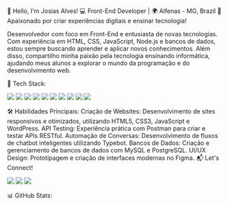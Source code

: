 👋 Hello, I'm Josias Alves!
💻 Front-End Developer | 🌍 Alfenas - MG, Brazil
🌱 Apaixonado por criar experiências digitais e ensinar tecnologia!

Desenvolvedor com foco em Front-End e entusiasta de novas tecnologias. Com experiência em HTML, CSS, JavaScript, Node.js e bancos de dados, estou sempre buscando aprender e aplicar novos conhecimentos. Além disso, compartilho minha paixão pela tecnologia ensinando informática, ajudando meus alunos a explorar o mundo da programação e do desenvolvimento web.

🚀 Tech Stack:
<p align="left"> <a href="https://developer.mozilla.org/en-US/docs/Web/HTML" target="_blank"><img src="https://img.shields.io/badge/HTML5-E34F26?style=for-the-badge&logo=html5&logoColor=white"></a> <a href="https://developer.mozilla.org/en-US/docs/Web/CSS" target="_blank"><img src="https://img.shields.io/badge/CSS3-1572B6?style=for-the-badge&logo=css3&logoColor=white"></a> <a href="https://developer.mozilla.org/en-US/docs/Web/JavaScript" target="_blank"><img src="https://img.shields.io/badge/JavaScript-F7DF1E?style=for-the-badge&logo=javascript&logoColor=black"></a> <a href="https://nodejs.org/" target="_blank"><img src="https://img.shields.io/badge/Node.js-339933?style=for-the-badge&logo=node.js&logoColor=white"></a> <a href="https://www.mysql.com/" target="_blank"><img src="https://img.shields.io/badge/MySQL-4479A1?style=for-the-badge&logo=mysql&logoColor=white"></a> <a href="https://www.postgresql.org/" target="_blank"><img src="https://img.shields.io/badge/PostgreSQL-336791?style=for-the-badge&logo=postgresql&logoColor=white"></a> <a href="https://wordpress.org/" target="_blank"><img src="https://img.shields.io/badge/WordPress-21759B?style=for-the-badge&logo=wordpress&logoColor=white"></a> <a href="https://www.postman.com/" target="_blank"><img src="https://img.shields.io/badge/Postman-FF6C37?style=for-the-badge&logo=postman&logoColor=white"></a> <a href="https://typebot.io/" target="_blank"><img src="https://img.shields.io/badge/Typebot-00B0FF?style=for-the-badge&logo=dialogflow&logoColor=white"></a> <a href="https://www.figma.com/" target="_blank"><img src="https://img.shields.io/badge/Figma-F24E1E?style=for-the-badge&logo=figma&logoColor=white"></a> </p>
🛠️ Habilidades Principais:
Criação de Websites: Desenvolvimento de sites responsivos e otimizados, utilizando HTML5, CSS3, JavaScript e WordPress.
API Testing: Experiência prática com Postman para criar e testar APIs RESTful.
Automação de Conversas: Desenvolvimento de fluxos de chatbot inteligentes utilizando Typebot.
Bancos de Dados: Criação e gerenciamento de bancos de dados com MySQL e PostgreSQL.
UI/UX Design: Prototipagem e criação de interfaces modernas no Figma.
📬 Let's Connect!
<p align="left"> <a href="https://www.linkedin.com/in/josiasalves/" target="_blank"><img src="https://img.shields.io/badge/LinkedIn-0077B5?style=for-the-badge&logo=linkedin&logoColor=white"></a> <a href="mailto:josiasalvees.galo@gmail.com" target="_blank"><img src="https://img.shields.io/badge/Email-D14836?style=for-the-badge&logo=gmail&logoColor=white"></a> <a href="https://github.com/JosiasAlvees" target="_blank"><img src="https://img.shields.io/badge/GitHub-181717?style=for-the-badge&logo=github&logoColor=white"></a> </p>
📊 GitHub Stats:
